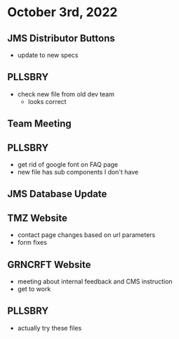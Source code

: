 # October 3rd, 2022

## JMS Distributor Buttons
- update to new specs

## PLLSBRY
- check new file from old dev team
	- looks correct

## Team Meeting

## PLLSBRY
- get rid of google font on FAQ page
- new file has sub components I don't have

## JMS Database Update

## TMZ Website
- contact page changes based on url parameters
- form fixes

## GRNCRFT Website
- meeting about internal feedback and CMS instruction
- get to work

## PLLSBRY
- actually try these files